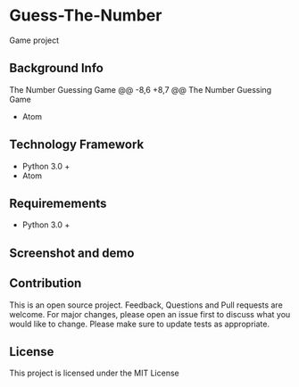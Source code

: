 # Guess-The-Number
Game project

## Background Info
The Number Guessing Game
@@ -8,6 +8,7 @@ The Number Guessing Game
- Atom

## Technology Framework
- Python 3.0 + 
- Atom

## Requiremements 
- Python 3.0 +

## Screenshot and demo

## Contribution
This is an open source project. Feedback, Questions and Pull requests are welcome. 
For major changes, please open an issue first to discuss what you would like to change.
Please make sure to update tests as appropriate.

## License
This project is licensed under the MIT License



